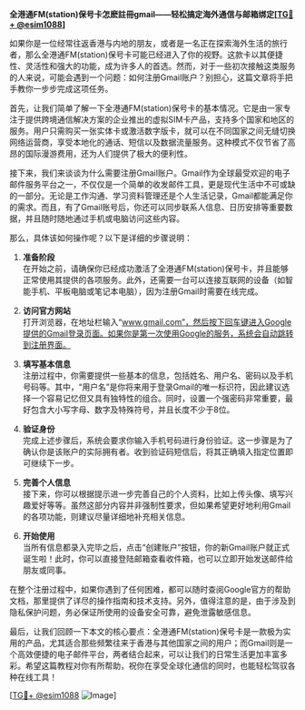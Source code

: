 **全港通FM(station)保号卡怎麽註冊gmail——轻松搞定海外通信与邮箱绑定[[TG💪+ @esim1088](https://t.me/s/esim1088)]**

如果你是一位经常往返香港与内地的朋友，或者是一名正在探索海外生活的旅行者，那么全港通FM(station)保号卡可能已经进入了你的视野。这款卡以其便捷性、灵活性和强大的功能，成为许多人的首选。然而，对于一些初次接触这类服务的人来说，可能会遇到一个问题：如何注册Gmail账户？别担心，这篇文章将手把手教你一步步完成这项任务。

首先，让我们简单了解一下全港通FM(station)保号卡的基本情况。它是由一家专注于提供跨境通信解决方案的企业推出的虚拟SIM卡产品，支持多个国家和地区的服务。用户只需购买一张实体卡或激活数字版卡，就可以在不同国家之间无缝切换网络运营商，享受本地化的通话、短信以及数据流量服务。这种模式不仅节省了高昂的国际漫游费用，还为人们提供了极大的便利性。

接下来，我们来谈谈为什么需要注册Gmail账户。Gmail作为全球最受欢迎的电子邮件服务平台之一，不仅仅是一个简单的收发邮件工具，更是现代生活中不可或缺的一部分。无论是工作沟通、学习资料管理还是个人生活记录，Gmail都能满足你的需求。而且，有了Gmail账号后，你还可以同步联系人信息、日历安排等重要数据，并且随时随地通过手机或电脑访问这些内容。

那么，具体该如何操作呢？以下是详细的步骤说明：

1. **准备阶段**  
   在开始之前，请确保你已经成功激活了全港通FM(station)保号卡，并且能够正常使用其提供的各项服务。此外，还需要一台可以连接互联网的设备（如智能手机、平板电脑或笔记本电脑），因为注册Gmail时需要在线完成。

2. **访问官方网站**  
   打开浏览器，在地址栏输入“www.gmail.com”，然后按下回车键进入Google提供的Gmail登录页面。如果你是第一次使用Google的服务，系统会自动跳转到注册界面。

3. **填写基本信息**  
   注册过程中，你需要提供一些基本的信息，包括姓名、用户名、密码以及手机号码等。其中，“用户名”是你将来用于登录Gmail的唯一标识符，因此建议选择一个容易记忆但又具有独特性的组合。同时，设置一个强密码非常重要，最好包含大小写字母、数字及特殊符号，并且长度不少于8位。

4. **验证身份**  
   完成上述步骤后，系统会要求你输入手机号码进行身份验证。这一步骤是为了确认你是该账户的实际拥有者。收到验证码短信后，将其正确填入指定位置即可继续下一步。

5. **完善个人信息**  
   接下来，你可以根据提示进一步完善自己的个人资料，比如上传头像、填写兴趣爱好等等。虽然这部分内容并非强制性要求，但如果希望更好地利用Gmail的各项功能，则建议尽量详细地补充相关信息。

6. **开始使用**  
   当所有信息都录入完毕之后，点击“创建账户”按钮，你的新Gmail账户就正式诞生啦！此时，你可以直接登陆邮箱查看收件箱，也可以立即开始发送邮件给朋友或同事。

在整个注册过程中，如果你遇到了任何困难，都可以随时查阅Google官方的帮助文档，那里提供了详尽的操作指南和技术支持。另外，值得注意的是，由于涉及到隐私保护问题，务必保证所使用的设备安全可靠，避免泄露敏感信息。

最后，让我们回顾一下本文的核心要点：全港通FM(station)保号卡是一款极为实用的产品，尤其适合那些频繁往来于香港与其他国家之间的用户；而Gmail则是一个高效便捷的电子邮件平台，两者结合起来，可以让我们的日常生活更加丰富多彩。希望这篇教程对你有所帮助，祝你在享受全球化通信的同时，也能轻松驾驭各种在线工具！

[[TG💪+ @esim1088](https://t.me/s/esim1088) ![Image](https://i.postimg.cc/4NQfJmqS/Snipaste-2025-05-13-00-14-12.png)]